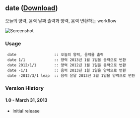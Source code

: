 ## date ([Download](https://raw.github.com/jmjeong/alfred-extension/master/date/date.alfredworkflow))

오늘의 양력, 음력 날짜 출력과 양력, 음력 변환하는 workflow

![Screenshot](https://raw.github.com/jmjeong/alfred-extension/master/date/screenshot.png)

###  Usage

```
 date                 :: 오늘의 양력, 음력을 출력            
 date 1/1             :: 양력 2013년 1월 1일을 음력으로 변환
 date 2012/1/1        :: 양력 2012년 1월 1일을 음력으로 변환
 date -1/1            :: 음력 2013년 1월 1일을 양력으로 변환
 date -2012/3/1 leap  :: 음력 윤달 2013년 3월 1일을 양력으로 변환
```

### Version History 

#### 1.0 - March 31, 2013

- Initial release
